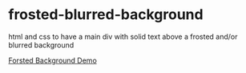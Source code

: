 # frosted-blurred-background
html and css to have a main div with solid text above a frosted and/or blurred background


[Forsted Background Demo](https://blairjackson.github.io/frosted-blurred-background/)
